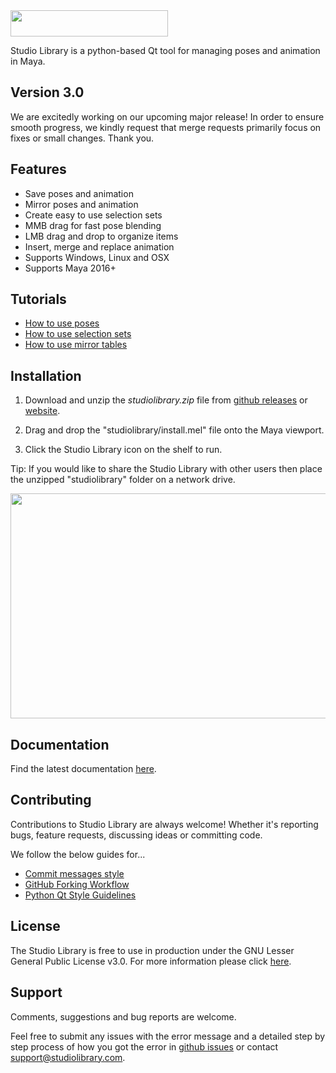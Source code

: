 

<img src="./src/studiolibrary/resource/icons/header.png" width="252" height="42"/>

Studio Library is a python-based Qt tool for managing poses and animation in Maya.

## Version 3.0

We are excitedly working on our upcoming major release! In order to ensure smooth progress, we kindly request that merge requests primarily focus on fixes or small changes. Thank you. 


## Features 

* Save poses and animation
* Mirror poses and animation
* Create easy to use selection sets
* MMB drag for fast pose blending
* LMB drag and drop to organize items
* Insert, merge and replace animation
* Supports Windows, Linux and OSX
* Supports Maya 2016+

## Tutorials

* [How to use poses](https://www.youtube.com/watch?v=lpaWrT7VXfM)
* [How to use selection sets](https://www.youtube.com/watch?v=xejWubal_j8)
* [How to use mirror tables](https://www.youtube.com/watch?v=kCv0XleJfjU&t=3s)

## Installation

1. Download and unzip the *studiolibrary.zip* file from [github releases](https://github.com/krathjen/studiolibrary/releases) or [website](http://www.studiolibrary.com/download).

2. Drag and drop the "studiolibrary/install.mel" file onto the Maya viewport.

3. Click the Studio Library icon on the shelf to run.

Tip: If you would like to share the Studio Library with other users then
place the unzipped "studiolibrary" folder on a network drive.


<img src="install.gif" width="640" height="360"/>



## Documentation

Find the latest documentation [here](DOCS.md).


## Contributing

Contributions to Studio Library are always welcome! Whether it's reporting bugs, feature requests, discussing ideas or committing code.

We follow the below guides for...

* [Commit messages style](https://github.com/erlang/otp/wiki/Writing-good-commit-messages)
* [GitHub Forking Workflow](https://gist.github.com/Chaser324/ce0505fbed06b947d962)
* [Python Qt Style Guidelines](http://bitesofcode.blogspot.co.uk/2011/10/pyqt-coding-style-guidelines.html)

## License

The Studio Library is free to use in production under the GNU Lesser General Public License v3.0.
For more information please click [here](LICENSE.md).


## Support

Comments, suggestions and bug reports are welcome.

Feel free to submit any issues with the error message and a detailed step by step process of how you got the error in [github issues](https://github.com/krathjen/studiolibrary/issues/new) or contact [support@studiolibrary.com](support@studiolibrary.com).